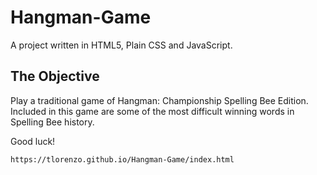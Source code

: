 # Hangman-Game

A project written in HTML5, Plain CSS and JavaScript.

## The Objective

Play a traditional game of Hangman: Championship Spelling Bee Edition.
Included in this game are some of the most difficult winning words in Spelling Bee history.

Good luck!

```
https://tlorenzo.github.io/Hangman-Game/index.html
```

